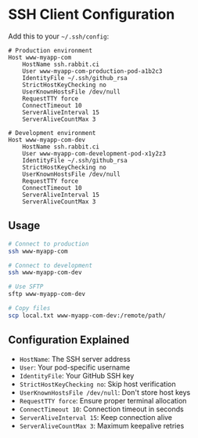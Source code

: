 # SSH Client Configuration

Add this to your `~/.ssh/config`:

```ssh-config
# Production environment
Host www-myapp-com
    HostName ssh.rabbit.ci
    User www-myapp-com-production-pod-a1b2c3
    IdentityFile ~/.ssh/github_rsa
    StrictHostKeyChecking no
    UserKnownHostsFile /dev/null
    RequestTTY force
    ConnectTimeout 10
    ServerAliveInterval 15
    ServerAliveCountMax 3

# Development environment
Host www-myapp-com-dev
    HostName ssh.rabbit.ci
    User www-myapp-com-development-pod-x1y2z3
    IdentityFile ~/.ssh/github_rsa
    StrictHostKeyChecking no
    UserKnownHostsFile /dev/null
    RequestTTY force
    ConnectTimeout 10
    ServerAliveInterval 15
    ServerAliveCountMax 3
```

## Usage

```bash
# Connect to production
ssh www-myapp-com

# Connect to development
ssh www-myapp-com-dev

# Use SFTP
sftp www-myapp-com-dev

# Copy files
scp local.txt www-myapp-com-dev:/remote/path/
```

## Configuration Explained

- `HostName`: The SSH server address
- `User`: Your pod-specific username
- `IdentityFile`: Your GitHub SSH key
- `StrictHostKeyChecking no`: Skip host verification
- `UserKnownHostsFile /dev/null`: Don't store host keys
- `RequestTTY force`: Ensure proper terminal allocation
- `ConnectTimeout 10`: Connection timeout in seconds
- `ServerAliveInterval 15`: Keep connection alive
- `ServerAliveCountMax 3`: Maximum keepalive retries
